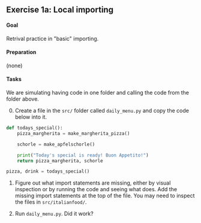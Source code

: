 ## Exercise 1a: Local importing

#### Goal

Retrival practice in "basic" importing.

#### Preparation

(none)

#### Tasks

We are simulating having code in one folder and calling the code from the folder above. 

0. Create a file in the `src/` folder called `daily_menu.py` and copy the code below
   into it.

```python
def todays_special():
    pizza_margherita = make_margherita_pizza()

    schorle = make_apfelschorle()

    print("Today's special is ready! Buon Appetito!")
    return pizza_margherita, schorle

pizza, drink = todays_special()
```

1. Figure out what import statements are missing, either by visual inspection or
   by running the code and seeing what does. Add the missing import statements at
   the top of the file. You may need to inspect the files in `src/italianfood/`.

2. Run `daily_menu.py`. Did it work?

